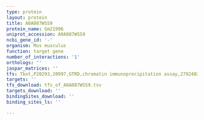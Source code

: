 ```yaml
---
type: protein
layout: protein
title: A0A087WSS9
protein_name: Gm21996
uniprot_accession: A0A087WSS9
ncbi_gene_id: '-'
organism: Mus musculus
function: target gene
number_of_interactions: '1'
orthologs: ''
jaspar_matrices: ''
tfs: Tbxt,P20293,20997,GTRD,chromatin immunoprecipitation assay,27924024%5Buid%5D,No
targets: ''
tfs_download: tfs_of_A0A087WSS9.tsv
targets_download: ''
bindingSites_download: ''
binding_sites_ls: ''

---
```

